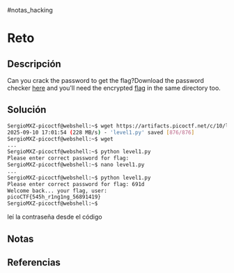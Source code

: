 #notas_hacking
# Reto
## Descripción
Can you crack the password to get the flag?Download the password checker [here](https://artifacts.picoctf.net/c/10/level1.py) and you'll need the encrypted [flag](https://artifacts.picoctf.net/c/10/level1.flag.txt.enc) in the same directory too.
## Solución
```bash
SergioMXZ-picoctf@webshell:~$ wget https://artifacts.picoctf.net/c/10/level1.py
2025-09-10 17:01:54 (228 MB/s) - 'level1.py' saved [876/876]
SergioMXZ-picoctf@webshell:~$ wget
...
SergioMXZ-picoctf@webshell:~$ python level1.py 
Please enter correct password for flag: 
SergioMXZ-picoctf@webshell:~$ nano level1.py
...
SergioMXZ-picoctf@webshell:~$ python level1.py 
Please enter correct password for flag: 691d
Welcome back... your flag, user:
picoCTF{545h_r1ng1ng_56891419}
SergioMXZ-picoctf@webshell:~$
```
leí la contraseña desde el código
## Notas
## Referencias
